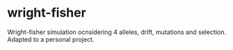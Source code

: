 # wright-fisher
Wright-fisher simulation ocnsidering 4 alleles, drift, mutations and selection. Adapted to a personal project.
